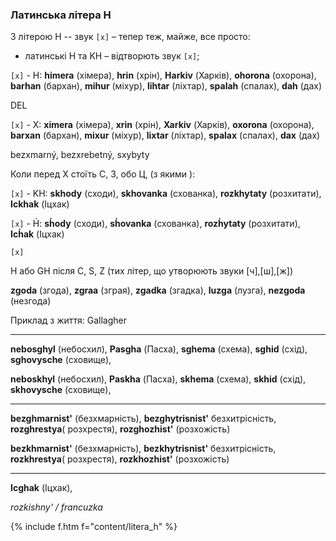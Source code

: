 <a name="litera_h"></a>

### Латинська літера H

З літерою <span class="l">Н</span> -- звук `[х]` – тепер теж, майже, все просто:

* латинські <span class="l">Н</span> та <span class="l">KH</span> – відтворють звук `[х]`;

`[х]` - H: **himera** (хімера), **hrin** (хрін), **Harkiv** (Харків), **ohorona** (охорона), **barhan** (бархан), **mihur** (міхур), **lihtar** (ліхтар), **spalah** (спалах), **dah** (дах)

<span class="warn">DEL</span>

`[х]` - X: **ximera** (хімера), **xrin** (хрін), **Xarkiv** (Харків), **oxorona** (охорона), **barxan** (бархан), **mixur** (міхур), **lixtar** (ліхтар), **spalax** (спалах), **dax** (дах)

bezxmarný, bezxrebetný, sxybyty

Коли перед <span class="c">Х</span> стоїть <span class="c">С</span>, <span class="c">З</span>, обо <span class="c">Ц</span>, (з якими ):

`[х]` - KH: **skhody** (сходи), **skhovanka** (схованка), **rozkhytaty** (розхитати), **Ickhak** (Іцхак)

`[х]` - H&#769;: <b>sh&#769;ody</b> (сходи), <b>sh&#769;ovanka</b> (схованка), <b>rozh&#769;ytaty</b> (розхитати), <b>Ich&#769;ak</b> (Іцхак)

`[х]`

<span class="l">H</span> або <span class="l">GH</span> після <span class="l">C</span>, <span class="l">S</span>, <span class="l">Z</span> (тих літер, що утворюють звуки [ч],[ш],[ж])

**zgoda** (згода), **zgraa** (зграя), **zgadka** (згадка), **luzga** (лузга), **nezgoda** (незгода)

Приклад з життя: Gallagher

---

**nebosghyl** (небосхил), **Pasgha** (Пасха), **sghema** (схема), **sghid** (схід), **sghovysche** (сховище),

**neboskhyl** (небосхил), **Paskha** (Пасха), **skhema** (схема), **skhid** (схід), **skhovysche** (сховище),

---

**bezghmarnist'** (безхмарність), **bezghytrisnist'** безхитрісність, **rozghrestya**( розхрестя), **rozghozhist'** (розхожість)

**bezkhmarnist'** (безхмарність), **bezkhytrisnist'** безхитрісність, **rozkhrestya**( розхрестя), **rozkhozhist'** (розхожість)

---

**Icghak** (Іцхак),


_rozkishny' / francuzka_

{% include f.htm f="content/litera_h" %}
